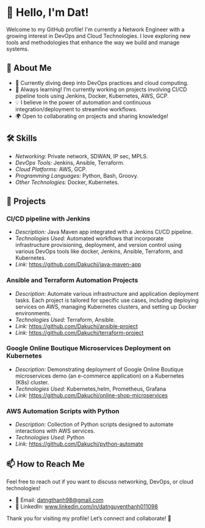 # 👋 Hello, I'm Dat!

Welcome to my GitHub profile! I'm currently a Network Engineer with a growing interest in DevOps and Cloud Technologies. I love exploring new tools and methodologies that enhance the way we build and manage systems.

## 🚀 About Me

- 🔧 Currently diving deep into DevOps practices and cloud computing.
- 🌱 Always learning! I’m currently working on projects involving CI/CD pipeline tools using Jenkins, Docker, Kubernetes, AWS, GCP.
- 💡 I believe in the power of automation and continuous integration/deployment to streamline workflows.
- 🌍 Open to collaborating on projects and sharing knowledge!

## 🛠️ Skills

- _Networking:_ Private network, SDWAN, IP sec, MPLS.
- _DevOps Tools:_ Jenkins, Ansible, Terraform.
- _Cloud Platforms:_ AWS, GCP.
- _Programming Languages:_ Python, Bash, Groovy.
- _Other Technologies:_ Docker, Kubernetes.

## 📂 Projects

### CI/CD pipeline with Jenkins

- _Description:_ Java Maven app integrated with a Jenkins CI/CD pipeline.
- _Technologies Used:_ Automated workflows that incorporate infrastructure provisioning, deployment, and version control using various DevOps tools like docker, Jenkins, Ansible, Terraform, and Kubernetes.
- _Link:_ https://github.com/Dakuchi/java-maven-app

### Ansible and Terraform Automation Projects

- _Description:_ Automate various infrastructure and application deployment tasks. Each project is tailored for specific use cases, including deploying services on AWS, managing Kubernetes clusters, and setting up Docker environments.
- _Technologies Used:_ Terraform, Ansible.
- _Link:_ https://github.com/Dakuchi/ansible-project
- _Link:_ https://github.com/Dakuchi/terraform-project

### Google Online Boutique Microservices Deployment on Kubernetes

- _Description:_ Demonstrating deployment of Google Online Boutique microservices demo (an e-commerce application) on a Kubernetes (K8s) cluster.
- _Technologies Used:_ Kubernetes,helm, Prometheus, Grafana
- _Link:_ https://github.com/Dakuchi/online-shop-microservices

### AWS Automation Scripts with Python

- _Description:_ Collection of Python scripts designed to automate interactions with AWS services.
- _Technologies Used:_ Python
- _Link:_ https://github.com/Dakuchi/python-automate

## 📫 How to Reach Me

Feel free to reach out if you want to discuss networking, DevOps, or cloud technologies!

- 📧 Email: datngthanh98@gmail.com
- 🔗 LinkedIn: www.linkedin.com/in/datnguyenthanh011098

Thank you for visiting my profile! Let’s connect and collaborate! 🚀

